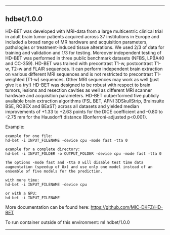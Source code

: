 
----------------------------------
## hdbet/1.0.0 ##
HD-BET was developed with MRI-data from a large multicentric clinical trial in adult brain tumor patients acquired across 37 institutions in Europe and included a broad range of MR hardware and acquisition parameters, pathologies or treatment-induced tissue alterations. We used 2/3 of data for training and validation and 1/3 for testing. Moreover independent testing of HD-BET was performed in three public benchmark datasets (NFBS, LPBA40 and CC-359).
HD-BET was trained with precontrast T1-w, postcontrast T1-w, T2-w and FLAIR sequences. It can perform independent brain extraction on various different MRI sequences and is not restricted to precontrast T1-weighted (T1-w) sequences. Other MRI sequences may work as well (just give it a try!)
HD-BET was designed to be robust with respect to brain tumors, lesions and resection cavities as well as different MRI scanner hardware and acquisition parameters.
HD-BET outperformed five publicly available brain extraction algorithms (FSL BET, AFNI 3DSkullStrip, Brainsuite BSE, ROBEX and BEaST) across all datasets and yielded median improvements of +1.33 to +2.63 points for the DICE coefficient and -0.80 to -2.75 mm for the Hausdorff distance (Bonferroni-adjusted p<0.001).

Example:
```
example for one file:
hd-bet -i INPUT_FILENAME -device cpu -mode fast -tta 0

example for a complete directory:
hd-bet -i INPUT_FOLDER -o OUTPUT_FOLDER -device cpu -mode fast -tta 0

The options -mode fast and -tta 0 will disable test time data augmentation (speedup of 8x) and use only one model instead of an ensemble of five models for the prediction.

with more time:
hd-bet -i INPUT_FILENAME -device cpu

or with a GPU:
hd-bet -i INPUT_FILENAME
```

More documentation can be found here: https://github.com/MIC-DKFZ/HD-BET

To run container outside of this environment: ml hdbet/1.0.0

----------------------------------
